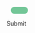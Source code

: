 <span class="nextItemAssess" style="display: inline-block; position: relative; vertical-align: middle; width: auto; height: auto; user-select: none; outline: black none medium; outline-offset: 0px; -webkit-tap-highlight-color: rgba(0, 0, 0, 0); padding: 8px 20px; text-align: center; font-size: 14px; border-radius: 50px; font-weight: bold; -webkit-font-smoothing: antialiased; background-color: rgb(115, 198, 151); color: rgb(255, 255, 255); margin: 0px 10px; line-height: normal; cursor: pointer;"><div style="float: left; clear: both; position: relative; width: auto; height: auto;"><input type="button" aria-label="Submit" value="Submit" id="smt_bottomnav_button_input_nextItemAssess" style="position: absolute; left: 0px; top: 0px; width: 1px; height: 1px; border: 0px solid transparent; background: none; padding: 0px; margin: 0px; outline: none; overflow: hidden; font-size: 0px; pointer-events: none; outline-offset: 0px; -webkit-tap-highlight-color: rgba(0, 0, 0, 0);" tabindex="0"><div style="float: left; clear: both; position: relative; width: auto; height: auto;"><div aria-hidden="true">Submit</div></div></div></span>
